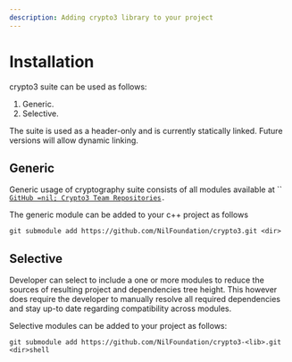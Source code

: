 ```yaml
---
description: Adding crypto3 library to your project
---
```


# Installation

crypto3 suite can be used as follows:

1. Generic.
2. Selective.



The suite is used as a header-only and is currently statically linked. Future versions will allow dynamic linking.



## **Generic**

Generic usage of cryptography suite consists of all modules available at `` [`GitHub =nil; Crypto3 Team Repositories`](https://github.com/orgs/NilFoundation/teams/nil-crypto3/repositories)`.`

The generic module can be added to your c++ project as follows

```shell
git submodule add https://github.com/NilFoundation/crypto3.git <dir>
```

## **Selective**

Developer can select to include a one or more modules to reduce the sources of resulting project and dependencies tree height. This however does require the developer to manually resolve all required dependencies and stay up-to date regarding compatibility across modules.

Selective modules can be added to your project as follows:

```shell
git submodule add https://github.com/NilFoundation/crypto3-<lib>.git <dir>shell
```
